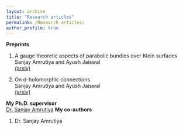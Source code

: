 ```yaml
---
layout: archive
title: "Research articles"
permalink: /Research articles/
author_profile: true
---
```




**Preprints**  
1. A gauge theoretic aspects of parabolic bundles over Klein surfaces  
Sanjay Amrutiya and Ayush Jaiswal  
[(arxiv)](https://arxiv.org/abs/2202.06210)

2. On d-holomorphic connections  
Sanjay Amrutiya and Ayush Jaiswal  
[(arxiv)](https://arxiv.org/abs/2208.04354) 
 
  **My Ph.D. supervisor**   
  [Dr. Sanjay Amrutiya](https://sites.google.com/site/amrutsanj)
  **My co-authors**   
  1. Dr. Sanjay Amrutiya
